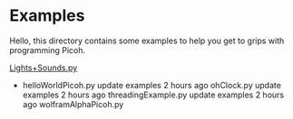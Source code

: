 # Examples

Hello, this directory contains some examples to help you get to grips with programming Picoh. 


[Lights+Sounds.py](https://github.com/ohbot/picoh-python/blob/master/Docs/Setup_Mac.md)

* helloWorldPicoh.py    update examples    2 hours ago
ohClock.py    update examples    2 hours ago
threadingExample.py    update examples    2 hours ago
wolframAlphaPicoh.py



